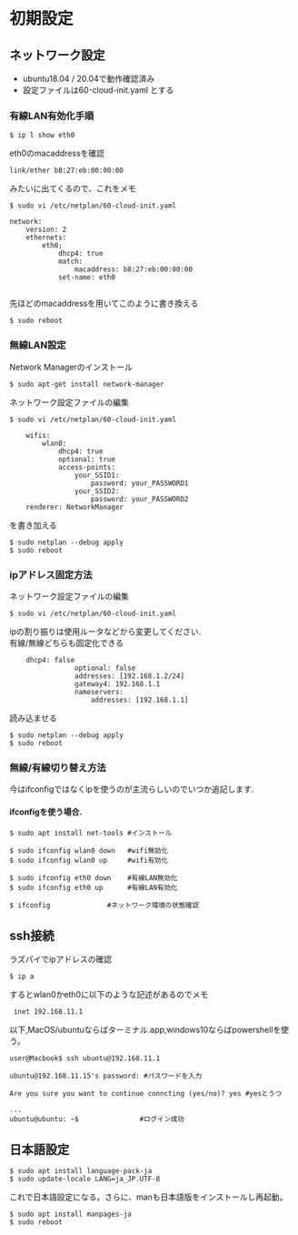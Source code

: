 #  初期設定

##  ネットワーク設定
- ubuntu18.04 / 20.04で動作確認済み
- 設定ファイルは60-cloud-init.yaml とする
### 有線LAN有効化手順
```shell
$ ip l show eth0  
```
eth0のmacaddressを確認  
```shell
link/ether b8:27:eb:00:00:00
```
みたいに出てくるので、これをメモ
```shell
$ sudo vi /etc/netplan/60-cloud-init.yaml  
```
```
network:
    version: 2
    ethernets:
        eth0;
            dhcp4: true
            match:
                macaddress: b8:27:eb:00:00:00
            set-name: eth0
            
```
先ほどのmacaddressを用いてこのように書き換える  
```shell
$ sudo reboot  
```


### 無線LAN設定
Network Managerのインストール
```shell
$ sudo apt-get install network-manager  
```
ネットワーク設定ファイルの編集
```shell
$ sudo vi /etc/netplan/60-cloud-init.yaml 
```
```
    wifis:
        wlan0:
            dhcp4: true
            optional: true
            access-points:
                your_SSID1:
                    password: your_PASSWORD1
                your_SSID2:
                    password: your_PASSWORD2
    renderer: NetworkManager  
```
を書き加える
```shell
$ sudo netplan --debug apply  
$ sudo reboot
```
### ipアドレス固定方法
ネットワーク設定ファイルの編集
```shell
$ sudo vi /etc/netplan/60-cloud-init.yaml 
```

ipの割り振りは使用ルータなどから変更してください.   
有線/無線どちらも固定化できる
```shell
    dhcp4: false
                optional: false
                addresses: [192.168.1.2/24]
                gateway4: 192.168.1.1
                nameservers:
                    addresses: [192.168.1.1]
```
読み込ませる
```shell
$ sudo netplan --debug apply  
$ sudo reboot
```
### 無線/有線切り替え方法
今はifconfigではなくipを使うのが主流らしいのでいつか追記します.  
####  ifconfigを使う場合.
```shell
$ sudo apt install net-tools #インストール

$ sudo ifconfig wlan0 down   #wifi無効化
$ sudo ifconfig wlan0 up     #wifi有効化

$ sudo ifconfig eth0 down    #有線LAN無効化
$ sudo ifconfig eth0 up      #有線LAN有効化

$ ifconfig              #ネットワーク環境の状態確認
```


## ssh接続
ラズパイでipアドレスの確認
```shell
$ ip a
```
するとwlan0かeth0に以下のような記述があるのでメモ
```
 inet 192.168.11.1
```
以下,MacOS/ubuntuならばターミナル.app,windows10ならばpowershellを使う。
```shell
user@Macbook$ ssh ubuntu@192.168.11.1  

ubuntu@192.168.11.15's password: #パスワードを入力  

Are you sure you want to continue conncting (yes/no)? yes #yesとうつ 

...
ubuntu@ubuntu: ~$               #ログイン成功
```


## 日本語設定
```shell
$ sudo apt install language-pack-ja  
$ sudo update-locale LANG=ja_JP.UTF-8  
```
これで日本語設定になる。さらに、manも日本語版をインストールし再起動。
```shell
$ sudo apt install manpages-ja
$ sudo reboot
```

